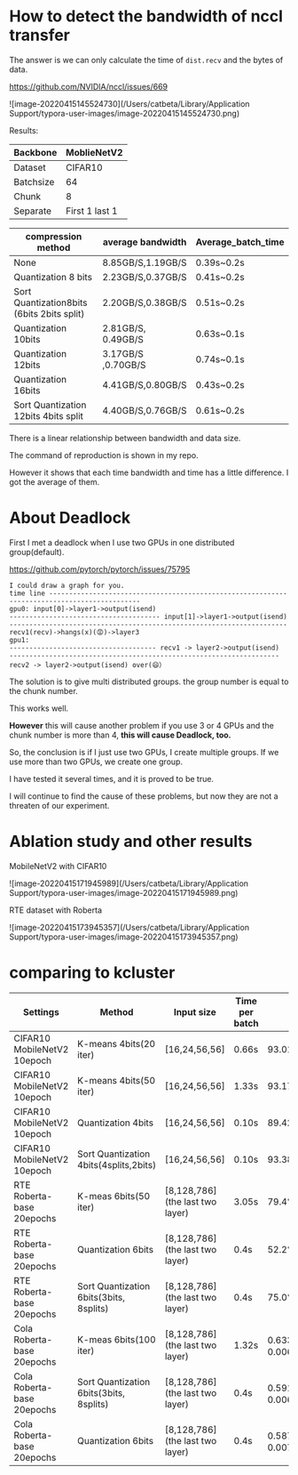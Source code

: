 # How to detect the bandwidth of nccl transfer

The answer is we can only calculate the time of  `dist.recv` and the bytes of data.

https://github.com/NVIDIA/nccl/issues/669

![image-20220415145524730](/Users/catbeta/Library/Application Support/typora-user-images/image-20220415145524730.png)

Results:

| Backbone  | MoblieNetV2    |
| --------- | -------------- |
| Dataset   | CIFAR10        |
| Batchsize | 64             |
| Chunk     | 8              |
| Separate  | First 1 last 1 |

| compression method                         | average bandwidth  | Average_batch_time |
| ------------------------------------------ | ------------------ | ------------------ |
| None                                       | 8.85GB/S,1.19GB/S  | 0.39s~0.2s         |
| Quantization 8 bits                        | 2.23GB/S,0.37GB/S  | 0.41s~0.2s         |
| Sort Quantization8bits (6bits 2bits split) | 2.20GB/S,0.38GB/S  | 0.51s~0.2s         |
| Quantization 10bits                        | 2.81GB/S, 0.49GB/S | 0.63s~0.1s         |
| Quantization 12bits                        | 3.17GB/S ,0.70GB/S | 0.74s~0.1s         |
| Quantization 16bits                        | 4.41GB/S,0.80GB/S  | 0.43s~0.2s         |
| Sort Quantization 12bits 4bits split       | 4.40GB/S,0.76GB/S  | 0.61s~0.2s         |

There is a linear relationship between bandwidth and data size.

The command of reproduction is shown in my repo.

However it shows that each time bandwidth and time has a little difference. I got the average of them.

# About Deadlock

First I met a deadlock when I use two GPUs in one distributed group(default).

https://github.com/pytorch/pytorch/issues/75795

```
I could draw a graph for you.
time line ---------------------------------------------------------------------------------------------
gpu0: input[0]->layer1->output(isend)
-------------------------------------- input[1]->layer1->output(isend)
---------------------------------------------------------------------- recv1(recv)->hangs(x)(😡)->layer3
gpu1:
------------------------------------- recv1 -> layer2->output(isend)
--------------------------------------------------------------------recv2 -> layer2->output(isend) over(😄）
```

The solution is to give multi distributed groups. the group number is equal to the chunk number.

This works well.

**However** this will cause another problem if you use 3 or 4 GPUs and the chunk number is more than 4, **this will cause Deadlock, too.**

So, the conclusion is if I just use two GPUs, I create multiple groups. If we use more than two GPUs, we create one group.

I have tested it several times, and it is proved to be true.

I will continue to find the cause of these problems, but now they are not a threaten of our experiment.

# Ablation study and other results

MobileNetV2 with CIFAR10

![image-20220415171945989](/Users/catbeta/Library/Application Support/typora-user-images/image-20220415171945989.png)

RTE dataset with Roberta 

![image-20220415173945357](/Users/catbeta/Library/Application Support/typora-user-images/image-20220415173945357.png)

# comparing to kcluster

| Settings                    | Method                                  | Input size                        | Time per batch | Acc                    |
| --------------------------- | --------------------------------------- | --------------------------------- | -------------- | ---------------------- |
| CIFAR10 MobileNetV2 10epoch | K-means 4bits(20 iter)                  | [16,24,56,56]                     | 0.66s          | 93.01%                 |
| CIFAR10 MobileNetV2 10epoch | K-means 4bits(50 iter)                  | [16,24,56,56]                     | 1.33s          | 93.17%                 |
| CIFAR10 MobileNetV2 10epoch | Quantization 4bits                      | [16,24,56,56]                     | 0.10s          | 89.42%                 |
| CIFAR10 MobileNetV2 10epoch | Sort Quantization 4bits(4splits,2bits)  | [16,24,56,56]                     | 0.10s          | 93.38%                 |
| RTE Roberta-base 20epochs   | K-meas 6bits(50 iter)                   | [8,128,786]\(the  last two layer) | 3.05s          | 79.4%                  |
| RTE Roberta-base 20epochs   | Quantization 6bits                      | [8,128,786]\(the  last two layer) | 0.4s           | 52.2%                  |
| RTE Roberta-base 20epochs   | Sort Quantization 6bits(3bits, 8splits) | [8,128,786]\(the  last two layer) | 0.4s           | 75.0%                  |
| Cola Roberta-base 20epochs  | K-meas 6bits(100 iter)                  | [8,128,786]\(the  last two layer) | 1.32s          | 0.633～0.006(Matthew)  |
| Cola Roberta-base 20epochs  | Sort Quantization 6bits(3bits, 8splits) | [8,128,786]\(the  last two layer) | 0.4s           | 0.591～0.006(Matthew)  |
| Cola Roberta-base 20epochs  | Quantization 6bits                      | [8,128,786]\(the  last two layer) | 0.4s           | 0.587 ～0.007(Matthew) |